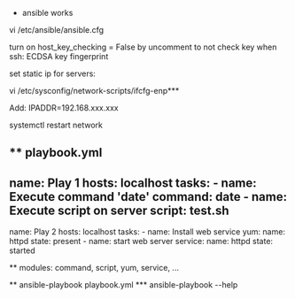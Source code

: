 * ansible works

vi /etc/ansible/ansible.cfg

turn on host_key_checking = False by uncomment to not check key when ssh: ECDSA key fingerprint

set static ip for servers:

vi /etc/sysconfig/network-scripts/ifcfg-enp***

Add: IPADDR=192.168.xxx.xxx

systemctl restart network

** playbook.yml
-
  name: Play 1
  hosts: localhost
  tasks:
    - name: Execute command 'date'
      command: date
    - name: Execute script on server
      script: test.sh
-
  name: Play 2
  hosts: localhost
  tasks:
    - name: Install web service
      yum:
        name: httpd
        state: present
    - name: start web server
      service:
        name: httpd
        state: started

** modules: command, script, yum, service, ...

** ansible-playbook playbook.yml
*** ansible-playbook --help

